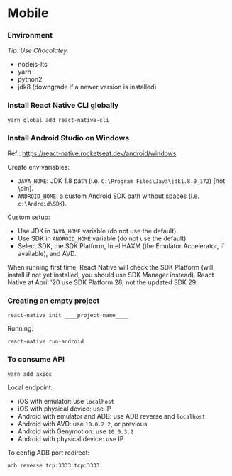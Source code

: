 # Mobile

### Environment

_Tip: Use Chocolatey._

* nodejs-lts
* yarn
* python2
* jdk8 (downgrade if a newer version is installed)

### Install React Native CLI globally

```
yarn global add react-native-cli
```

### Install Android Studio on Windows

Ref.: https://react-native.rocketseat.dev/android/windows

Create env variables:
* `JAVA_HOME`: JDK 1.8 path (i.e. `C:\Program Files\Java\jdk1.8.0_172`) [not \bin].
* `ANDROID_HOME`: a custom Android SDK path without spaces (i.e. `c:\Android\SDK`).

Custom setup:
* Use JDK in `JAVA_HOME` variable (do not use the default).
* Use SDK in `ANDROID_HOME` variable (do not use the default).
* Select SDK, the SDK Platform, Intel HAXM (the Emulator Accelerator, if available), and AVD.

When running first time, React Native will check the SDK Platform (will install if not yet installed; you should use SDK Manager instead).
React Native at April '20 use SDK Platform 28, not the updated SDK 29.

### Creating an empty project

```
react-native init ____project-name____
```
Running:
```
react-native run-android
```

### To consume API

```
yarn add axios
```

Local endpoint:

* iOS with emulator: use `localhost`
* iOS with physical device: use IP
* Android with emulator and ADB: use ADB reverse and `localhost`
* Android with AVD: use `10.0.2.2`, or previous
* Android with Genymotion: use `10.0.3.2`
* Android with physical device: use IP

To config ADB port redirect:
```
adb reverse tcp:3333 tcp:3333
```